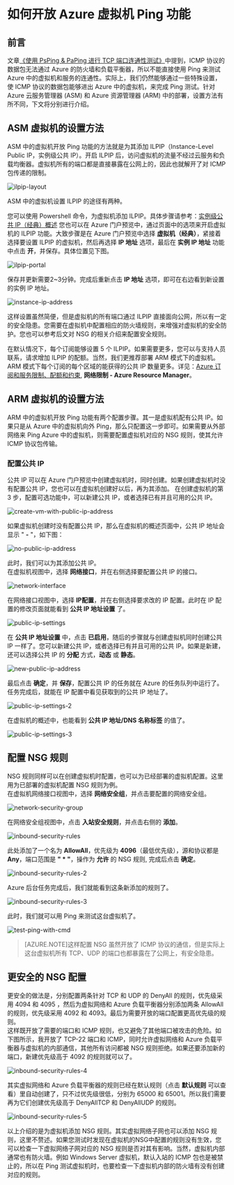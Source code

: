 <properties
	pageTitle="使 Azure 虚拟机可 Ping 的方法"
	description="开启实例级公共 IP 使 Azure 虚拟机开放 Ping 功能"
	service=""
	resource="virtualmachines"
	authors=""
	displayOrder=""
	selfHelpType=""
    supportTopicIds=""
    productPesIds=""
    resourceTags="Azure, Ping, NSG, PIP, ILPIP"
    cloudEnvironments="MoonCake" />
<tags
	ms.service="virtual-machines-aog"
	ms.date=""
	wacn.date="1/20/2016" />
# 如何开放 Azure 虚拟机 Ping 功能

## 前言

文章[《使用 PsPing & PaPing 进行 TCP 端口连通性测试》](/documentation/articles/aog-virtual-network-tcp-psping-paping-connectivity/)中提到，ICMP 协议的数据包无法通过 Azure 的防火墙和负载平衡器，所以不能直接使用 Ping 来测试 Azure 中的虚拟机和服务的连通性。实际上，我们仍然能够通过一些特殊设置，使 ICMP 协议的数据包能够进出 Azure 中的虚拟机，来完成 Ping 测试。针对 Azure 云服务管理器 (ASM) 和 Azure 资源管理器 (ARM) 中的部署，设置方法有所不同，下文将分别进行介绍。

## ASM 虚拟机的设置方法

ASM 中的虚拟机开放 Ping 功能的方法就是为其添加 ILPIP（Instance-Level Public IP，实例级公共 IP）。开启 ILPIP 后，访问虚拟机的流量不经过云服务和负载均衡器。虚拟机所有的端口都是直接暴露在公网上的，因此也就解开了对 ICMP 包传递的限制。

![ilpip-layout](./media/aog-virtual-machines-howto-verify-connectivity-with-ping-command/ilpip-layout.png)

ASM 中的虚拟机设置 ILPIP 的途径有两种。

您可以使用 Powershell 命令，为虚拟机添加 ILPIP。具体步骤请参考：[实例级公共 IP（经典）概述](/documentation/articles/virtual-networks-instance-level-public-ip/)
您也可以在 Azure 门户预览中，通过页面中的选项来开启虚拟机的 ILPIP 功能。大致步骤是在 Azure 门户预览中选择 **虚拟机（经典）**，紧接着选择要设置 ILPIP 的虚拟机，然后再选择 **IP 地址** 选项，最后在 **实例 IP 地址** 功能中点击 **开**，并保存。具体位置见下图。

![ilpip-portal](./media/aog-virtual-machines-howto-verify-connectivity-with-ping-command/ilpip-portal.png)

保存并更新需要2~3分钟。完成后重新点击 **IP 地址** 选项，即可在右边看到新设置的实例 IP 地址。

![instance-ip-address](./media/aog-virtual-machines-howto-verify-connectivity-with-ping-command/instance-ip-address.png)

这样设置虽然简便，但是虚拟机的所有端口通过 ILPIP 直接面向公网，所以有一定的安全隐患。您需要在虚拟机中配置相应的防火墙规则，来增强对虚拟机的安全防护。您也可以参考后文对 NSG 的相关介绍来配置安全规则。

在默认情况下，每个订阅能够设置 5 个 ILPIP。如果需要更多，您可以与支持人员联系，请求增加 ILPIP 的配额。当然，我们更推荐部署 ARM 模式下的虚拟机。ARM 模式下每个订阅的每个区域的能获得的公共 IP 数量更多。详见：[Azure 订阅和服务限制、配额和约束](/documentation/articles/azure-subscription-service-limits/#networking-limits), **网络限制 - Azure Resource Manager**。

## ARM 虚拟机的设置方法

ARM 中的虚拟机开放 Ping 功能有两个配置步骤。其一是虚拟机配有公共 IP。如果只是从 Azure 中的虚拟机向外 Ping，那么只配置这一步即可。如果需要从外部网络来 Ping Azure 中的虚拟机，则需要配置虚拟机对应的 NSG 规则，使其允许 ICMP 协议包传输。

### 配置公共 IP

公共 IP 可以在 Azure 门户预览中创建虚拟机时，同时创建。如果创建虚拟机时没有配置公共 IP，您也可以在虚拟机创建好以后，再为其添加。
在创建虚拟机的第 3 步，配置可选功能中，可以新建公共 IP，或者选择已有并且可用的公共 IP。

![create-vm-with-public-ip-address](./media/aog-virtual-machines-howto-verify-connectivity-with-ping-command/create-vm-with-public-ip-address.png)

如果虚拟机创建时没有配置公共 IP，那么在虚拟机的概述页面中，公共 IP 地址会显示 " **-** "，如下图：

![no-public-ip-address](./media/aog-virtual-machines-howto-verify-connectivity-with-ping-command/no-public-ip-address.png)

此时，我们可以为其添加公共 IP。<br>
在虚拟机视图中，选择 **网络接口**，并在右侧选择要配置公共 IP 的接口。

![network-interface](./media/aog-virtual-machines-howto-verify-connectivity-with-ping-command/network-interface.png)

在网络接口视图中，选择 **IP配置**，并在右侧选择要求改的 IP 配置。此时在 IP 配置的修改页面就能看到 **公共 IP 地址设置** 了。

![public-ip-settings](./media/aog-virtual-machines-howto-verify-connectivity-with-ping-command/public-ip-settings.png)

在 **公共 IP 地址设置** 中，点击 **已启用**，随后的步骤就与创建虚拟机同时创建公共 IP 一样了。您可以新建公共 IP，或者选择已有并且可用的公共 IP。如果是新建，还可以选择公共 IP 的 **分配** 方式，**动态** 或 **静态**。

![new-public-ip-address](./media/aog-virtual-machines-howto-verify-connectivity-with-ping-command/new-public-ip-address.png)

最后点击 **确定**，并 **保存**，配置公共 IP 的任务就在 Azure 的任务队列中运行了。<br>
任务完成后，就能在 IP 配置中看见获取到的公共 IP 地址了。

![public-ip-settings-2](./media/aog-virtual-machines-howto-verify-connectivity-with-ping-command/public-ip-settings-2.png)

在虚拟机的概述中，也能看到 **公共 IP 地址/DNS 名称标签** 的值了。

![public-ip-settings-3](./media/aog-virtual-machines-howto-verify-connectivity-with-ping-command/public-ip-settings-3.png)

## 配置 NSG 规则

NSG 规则同样可以在创建虚拟机时配置，也可以为已经部署的虚拟机配置。这里用为已部署的虚拟机配置 NSG 规则为例。<br>
在虚拟机网络接口视图中，选择 **网络安全组**，并点击要配置的网络安全组。

![network-security-group](./media/aog-virtual-machines-howto-verify-connectivity-with-ping-command/network-security-group.png)

在网络安全组视图中，点击 **入站安全规则**，并点击右侧的 **添加**。

![inbound-security-rules](./media/aog-virtual-machines-howto-verify-connectivity-with-ping-command/inbound-security-rules.png)

此处添加了一个名为 **AllowAll**，优先级为 **4096**（最低优先级），源和协议都是 **Any**，端口范围是 **" \* "**，操作为 **允许** 的 NSG 规则, 完成后点击 **确定**。

![inbound-security-rules-2](./media/aog-virtual-machines-howto-verify-connectivity-with-ping-command/inbound-security-rules-2.png)

Azure 后台任务完成后，我们就能看到这条新添加的规则了。

![inbound-security-rules-3](./media/aog-virtual-machines-howto-verify-connectivity-with-ping-command/inbound-security-rules-3.png)

此时，我们就可以用 Ping 来测试这台虚拟机了。


![test-ping-with-cmd](./media/aog-virtual-machines-howto-verify-connectivity-with-ping-command/test-ping-with-cmd.png)

>[AZURE.NOTE]这样配置 NSG 虽然开放了 ICMP 协议的通信，但是实际上这台虚拟机所有 TCP、UDP 的端口也都暴露在了公网上，有安全隐患。

## 更安全的 NSG 配置

更安全的做法是，分别配置两条针对 TCP 和 UDP 的 DenyAll 的规则，优先级采用 4094 和 4095 ，然后为虚拟网络和 Azure 负载平衡器分别添加两条 AllowAll 的规则，优先级采用 4092 和 4093。最后为需要开放的端口配置更高优先级的规则。<br>
这样既开放了需要的端口和 ICMP 规则，也又避免了其他端口被攻击的危险。如下图所示，我开放了 TCP-22 端口和 ICMP，同时允许虚拟网络和 Azure 负载平衡器与虚拟机的内部通信，其他所有访问都被 NSG 规则拒绝。如果还要添加新的端口，新建优先级高于 4092 的规则就可以了。

![inbound-security-rules-4](./media/aog-virtual-machines-howto-verify-connectivity-with-ping-command/inbound-security-rules-4.png)

其实虚拟网络和 Azure 负载平衡器的规则已经在默认规则（点击 **默认规则** 可以查看）里自动创建了，只不过优先级很低，分别为 65000 和 65001。所以我们需要再为它们创建优先级高于 DenyAllTCP 和 DenyAllUDP 的规则。

![inbound-security-rules-5](./media/aog-virtual-machines-howto-verify-connectivity-with-ping-command/inbound-security-rules-5.png)

以上介绍的是为虚拟机添加 NSG 规则。其实虚拟网络子网也可以添加 NSG 规则，这里不赘述。如果您测试时发现在虚拟机的NSG中配置的规则没有生效，您可以检查一下虚拟网络子网对应的 NSG 规则是否对其有影响。当然，虚拟机内部通常也有防火墙。例如 Windows Server 虚拟机，默认入站的 ICMP 包也是被禁止的，所以在 Ping 测试虚拟机时，也要检查一下虚拟机内部的防火墙有没有创建对应的规则。